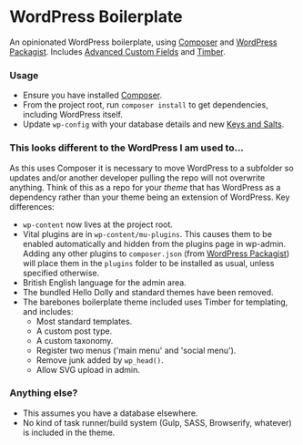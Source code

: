 # WordPress Boilerplate

An opinionated WordPress boilerplate, using [Composer](https://getcomposer.org/) and [WordPress Packagist](https://wpackagist.org/). Includes [Advanced Custom Fields](https://www.advancedcustomfields.com/) and [Timber](https://upstatement.com/timber/).

### Usage
* Ensure you have installed [Composer](https://getcomposer.org/download/).
* From the project root, run `composer install` to get dependencies, including WordPress itself.
* Update `wp-config` with your database details and new [Keys and Salts](https://api.wordpress.org/secret-key/1.1/salt/).

### This looks different to the WordPress I am used to...
As this uses Composer it is necessary to move WordPress to a subfolder so updates and/or another developer pulling the repo will not overwrite anything. Think of this as a repo for your _theme_ that has WordPress as a dependency rather than your theme being an extension of WordPress. Key differences:

* `wp-content` now lives at the project root.
* Vital plugins are in `wp-content/mu-plugins`. This causes them to be enabled automatically and hidden from the plugins page in wp-admin. Adding any other plugins to `composer.json` (from [WordPress Packagist](https://wpackagist.org/)) will place them in the `plugins` folder to be installed as usual, unless specified otherwise.
* British English language for the admin area.
* The bundled Hello Dolly and standard themes have been removed.
* The barebones boilerplate theme included uses Timber for templating, and includes:
  * Most standard templates.
  * A custom post type.
  * A custom taxonomy.
  * Register two menus ('main menu' and 'social menu').
  * Remove junk added by `wp_head()`.
  * Allow SVG upload in admin.



### Anything else?
* This assumes you have a database elsewhere.
* No kind of task runner/build system (Gulp, SASS, Browserify, whatever) is included in the theme.
